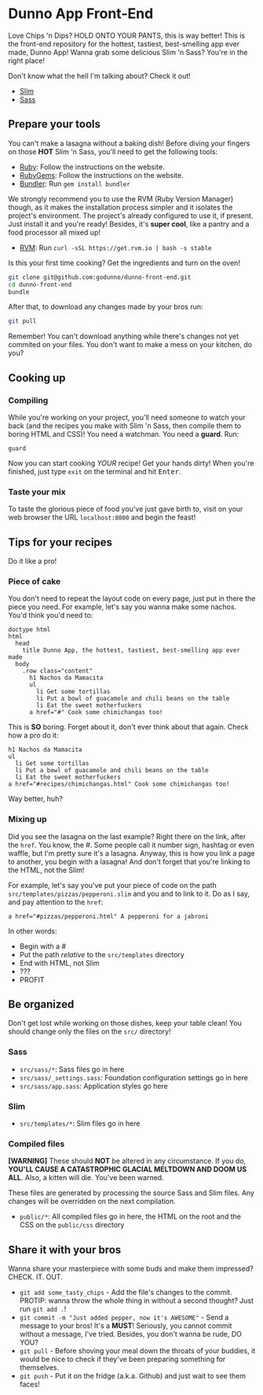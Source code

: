# Dunno App Front-End

Love Chips 'n Dips? HOLD ONTO YOUR PANTS, this is way better! This is
the front-end repository for the hottest, tastiest, best-smelling app
ever made, Dunno App! Wanna grab some delicious Slim 'n Sass? You're in
the right place!

Don't know what the hell I'm talking about? Check it out!

  * [Slim](http://slim-lang.com/)
  * [Sass](http://sass-lang.com/guide)

## Prepare your tools

You can't make a lasagna without a baking dish! Before diving your
fingers on those **HOT** Slim 'n Sass, you'll need to get the following
tools:

  * [Ruby](http://www.ruby-lang.org): Follow the instructions on the
    website.
  * [RubyGems](http://rubygems.org): Follow the instructions on the
    website.
  * [Bundler](http://bundler.io): Run `gem install bundler`

We strongly recommend you to use the RVM (Ruby Version Manager) though,
as it makes the installation process simpler and it isolates the
project's environment. The project's already configured to use it, if
present. Just install it and you're ready! Besides, it's
**super cool**, like a pantry and a food processor all mixed up!

  * [RVM](http://rvm.io/): Run `curl -sSL https://get.rvm.io | bash -s stable`

Is this your first time cooking? Get the ingredients and turn on the oven!

```bash
git clone git@github.com:godunno/dunno-front-end.git
cd dunno-front-end
bundle
```

After that, to download any changes made by your bros run:

```bash
git pull
```

Remember! You can't download anything while there's changes not yet
commited on your files. You don't want to make a mess on your kitchen,
do you?

## Cooking up

### Compiling

While you're working on your project, you'll need someone to watch your
back (and the recipes you make with Slim 'n Sass, then compile
them to boring HTML and CSS)! You need a watchman. You need a **guard**.
Run:

`guard`

Now you can start cooking *YOUR* recipe! Get your hands dirty! When
you're finished, just type `exit` on the terminal and hit
<kbd>Enter</kbd>.

### Taste your mix

To taste the glorious piece of food you've just gave birth to, visit on
your web browser the URL `localhost:8000` and begin the feast!

## Tips for your recipes

Do it like a pro!

### Piece of cake

You don't need to repeat the layout code on every page, just put in
there the piece you need. For example, let's say you wanna make some
nachos. You'd think you'd need to:

```slim
doctype html
html
  head
    title Dunno App, the hottest, tastiest, best-smelling app ever made
  body
    .row class="content"
      h1 Nachos da Mamacita
      ul
        li Get some tortillas
        li Put a bowl of guacamole and chili beans on the table
        li Eat the sweet motherfuckers
      a href="#" Cook some chimichangas too!
```

This is **SO** boring. Forget about it, don't ever think about that
again. Check how a pro do it:

```slim
h1 Nachos da Mamacita
ul
  li Get some tortillas
  li Put a bowl of guacamole and chili beans on the table
  li Eat the sweet motherfuckers
a href="#recipes/chimichangas.html" Cook some chimichangas too!
```

Way better, huh?

### Mixing up

Did you see the lasagna on the last example? Right there on the link,
after the `href`. You know, the #. Some people call it number sign,
hashtag or even waffle, but I'm pretty sure it's a lasagna. Anyway, this
is how you link a page to another, you begin with a lasagna! And don't
forget that you're linking to the HTML, not the Slim!

For example, let's say you've put your piece of code on the path
`src/templates/pizzas/pepperoni.slim` and you and to link to it. Do as I
say, and pay attention to the `href`:

```slim
a href="#pizzas/pepperoni.html" A pepperoni for a jabroni
```

In other words:

  * Begin with a #
  * Put the path *relative* to the `src/templates` directory
  * End with HTML, not Slim
  * ???
  * PROFIT

## Be organized

Don't get lost while working on those dishes, keep your table clean! You
should change only the files on the `src/` directory!

### Sass

  * `src/sass/*`: Sass files go in here
  * `src/sass/_settings.sass`: Foundation configuration settings go in here
  * `src/sass/app.sass`: Application styles go here

### Slim

  * `src/templates/*`: Slim files go in here

### Compiled files

**[WARNING]** These should **NOT** be altered in any circumstance. If
 you do, **YOU'LL CAUSE A CATASTROPHIC GLACIAL MELTDOWN AND DOOM US
ALL**. Also, a kitten will die. You've been warned.

These files are generated by processing the source Sass and Slim files.
Any changes will be overridden on the next compilation.

  * `public/*`: All compiled files go in here, the HTML on the root and
    the CSS on the `public/css` directory

## Share it with your bros

Wanna share your masterpiece with some buds and make them impressed?
CHECK. IT. OUT.

  * `git add some_tasty_chips` - Add the file's changes to the commit.
    PROTIP: wanna throw the whole thing in without a second thought?
    Just run `git add .`!
  * `git commit -m "Just added pepper, now it's AWESOME"` - Send a
    message to your bros! It's a **MUST**! Seriously, you cannot commit
    without a message, I've tried. Besides, you don't wanna be rude, DO
    YOU?
  * `git pull` - Before shoving your meal down the throats of your
    buddies, it would be nice to check if they've been preparing
    something for themselves.
  * `git push` - Put it on the fridge (a.k.a. Github) and just wait to
    see them faces!

